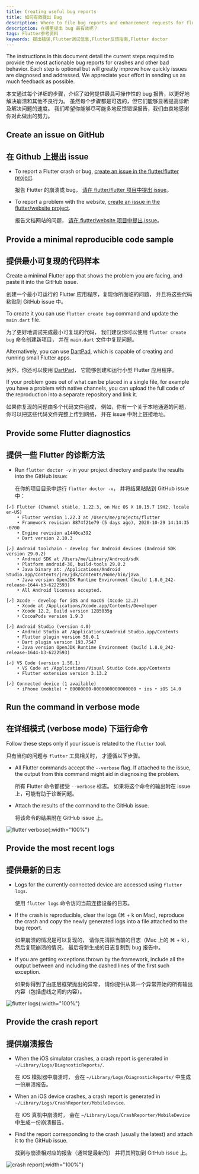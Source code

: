 ```yaml
---
title: Creating useful bug reports
title: 如何有效提出 Bug
description: Where to file bug reports and enhancement requests for flutter and the website.
description: 在哪里提出 bug 最有效呢？
tags: Flutter参考资料
keywords: 提出错误,Flutter调试信息,Flutter反馈指南,Flutter doctor
---
```


The instructions in this document detail the current steps
required to provide the most actionable bug reports for
crashes and other bad behavior. Each step is optional but
will greatly improve how quickly issues are diagnosed and addressed.
We appreciate your effort in sending us as much feedback as possible.

本文通过每个详细的步骤，介绍了如何提供最具可操作性的 bug 报告，以更好地解决崩溃和其他不良行为。
虽然每个步骤都是可选的，但它们能够显著提高诊断及解决问题的速度。
我们希望你能够尽可能多地反馈错误报告，我们由衷地感谢你对此做出的努力。

## Create an issue on GitHub

## 在 Github 上提出 issue

* To report a Flutter crash or bug,
  [create an issue in the flutter/flutter project][Flutter issue].

  报告 Flutter 的崩溃或 bug，
  [请在 flutter/flutter 项目中提出 issue][Flutter issue]。

* To report a problem with the website,
  [create an issue in the flutter/website project][Website issue].

  报告文档网站的问题，
  [请在 flutter/website 项目中提出 issue][Website issue]。

## Provide a minimal reproducible code sample

## 提供最小可复现的代码样本

Create a minimal Flutter app that shows the problem you are facing,
and paste it into the GitHub issue.

创建一个最小可运行的 Flutter 应用程序，复现你所面临的问题，
并且将这些代码粘贴到 GitHub issue 中。

To create it you can use `flutter create bug` command and update
the `main.dart` file.

为了更好地调试完成最小可复现的代码，
我们建议你可以使用 `flutter create bug` 命令创建新项目，
并在 `main.dart` 文件中复现问题。

Alternatively, you can use [DartPad][], which is capable
of creating and running small Flutter apps.

另外，你还可以使用 [DartPad][]，
它能够创建和运行小型 Flutter 应用程序。

If your problem goes out of what can be placed in a single file, for example
you have a problem with native channels, you can upload the full code of
the reproduction into a separate repository and link it.

如果你复现的问题由多个代码文件组成，
例如，你有一个关于本地通道的问题，
你可以把这些代码文件完整上传到网络，
并在 issue 中附上链接地址。

## Provide some Flutter diagnostics

## 提供一些 Flutter 的诊断方法

* Run `flutter doctor -v` in your project directory and paste
  the results into the GitHub issue:

  在你的项目目录中运行 `flutter doctor -v`，
  并将结果粘贴到 GitHub issue 中：

```none
[✓] Flutter (Channel stable, 1.22.3, on Mac OS X 10.15.7 19H2, locale en-US)
    • Flutter version 1.22.3 at /Users/me/projects/flutter
    • Framework revision 8874f21e79 (5 days ago), 2020-10-29 14:14:35 -0700
    • Engine revision a1440ca392
    • Dart version 2.10.3

[✓] Android toolchain - develop for Android devices (Android SDK version 29.0.2)
    • Android SDK at /Users/me/Library/Android/sdk
    • Platform android-30, build-tools 29.0.2
    • Java binary at: /Applications/Android Studio.app/Contents/jre/jdk/Contents/Home/bin/java
    • Java version OpenJDK Runtime Environment (build 1.8.0_242-release-1644-b3-6222593)
    • All Android licenses accepted.

[✓] Xcode - develop for iOS and macOS (Xcode 12.2)
    • Xcode at /Applications/Xcode.app/Contents/Developer
    • Xcode 12.2, Build version 12B5035g
    • CocoaPods version 1.9.3

[✓] Android Studio (version 4.0)
    • Android Studio at /Applications/Android Studio.app/Contents
    • Flutter plugin version 50.0.1
    • Dart plugin version 193.7547
    • Java version OpenJDK Runtime Environment (build 1.8.0_242-release-1644-b3-6222593)

[✓] VS Code (version 1.50.1)
    • VS Code at /Applications/Visual Studio Code.app/Contents
    • Flutter extension version 3.13.2

[✓] Connected device (1 available)
    • iPhone (mobile) • 00000000-0000000000000000 • ios • iOS 14.0
```

## Run the command in verbose mode

## 在详细模式 (verbose mode) 下运行命令

Follow these steps only if your issue is related to the
`flutter` tool.

只有当你的问题与 `flutter` 工具相关时，
才遵循以下步骤。

* All Flutter commands accept the `--verbose` flag.
  If attached to the issue, the output from this command
  might aid in diagnosing the problem.

  所有 Flutter 命令都接受 `--verbose` 标志。
  如果将这个命令的输出附在 issue 上，可能有助于诊断问题。

* Attach the results of the command to the GitHub issue.

  将该命令的结果附在 GitHub issue 上。

![flutter verbose]({{site.url}}/assets/images/docs/verbose_flag.png){:width="100%"}

## Provide the most recent logs

## 提供最新的日志

* Logs for the currently connected device are accessed
  using `flutter logs`.

  使用 `flutter logs` 命令访问当前连接设备的日志。

* If the crash is reproducible, clear the logs
  (⌘ + k on Mac), reproduce the crash and copy the
  newly generated logs into a file attached to the bug report.

  如果崩溃的情况是可以复现的，
  请你先清除当前的日志（Mac 上的 ⌘ + k），
  然后复现崩溃的情况，
  最后将新生成的日志复制到 bug 报告中。

* If you are getting exceptions thrown by the framework,
  include all the output between and including the dashed
  lines of the first such exception.

  如果你得到了由底层框架抛出的异常，
  请你提供从第一个异常开始的所有输出内容（包括虚线之间的内容）。

![flutter logs]({{site.url}}/assets/images/docs/logs.png){:width="100%"}

## Provide the crash report

## 提供崩溃报告

* When the iOS simulator crashes,
  a crash report is generated in `~/Library/Logs/DiagnosticReports/`.

  在 iOS 模拟器中崩溃时，
  会在 `~/Library/Logs/DiagnosticReports/` 中生成一份崩溃报告。

* When an iOS device crashes,
  a crash report is generated in `~/Library/Logs/CrashReporter/MobileDevice`.

  在 iOS 真机中崩溃时，
  会在 `~/Library/Logs/CrashReporter/MobileDevice` 中生成一份崩溃报告。

* Find the report corresponding to the crash (usually the latest)
  and attach it to the GitHub issue.

  找到与崩溃相对应的报告（通常是最新的）
  并将其附加到 GitHub issue 上。

![crash report]({{site.url}}/assets/images/docs/crash_reports.png){:width="100%"}


[DartPad]: {{site.dartpad}}
[Flutter issue]: {{site.repo.flutter}}/issues/new/choose
[Website issue]: {{site.repo.this}}/issues/new/choose
